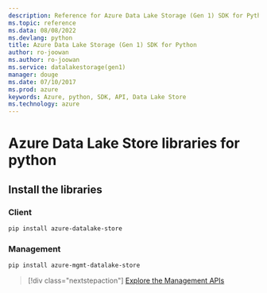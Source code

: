 ```yaml
---
description: Reference for Azure Data Lake Storage (Gen 1) SDK for Python
ms.topic: reference
ms.data: 08/08/2022
ms.devlang: python
title: Azure Data Lake Storage (Gen 1) SDK for Python
author: ro-joowan
ms.author: ro-joowan
ms.service: datalakestorage(gen1)
manager: douge
ms.date: 07/10/2017
ms.prod: azure
keywords: Azure, python, SDK, API, Data Lake Store
ms.technology: azure
---
```

# Azure Data Lake Store libraries for python

## Install the libraries
### Client

```bash
pip install azure-datalake-store
```

### Management

```bash
pip install azure-mgmt-datalake-store
```
> [!div class="nextstepaction"]
> [Explore the Management APIs](/python/api/overview/azure/datalakestore/management)